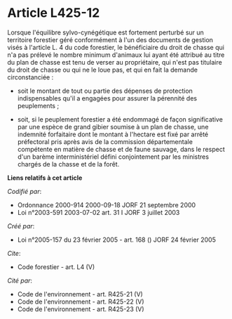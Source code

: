 # Article L425-12

Lorsque l'équilibre sylvo-cynégétique est fortement perturbé sur un territoire forestier géré conformément à l'un des
documents de gestion visés à l'article L. 4 du code forestier, le bénéficiaire du droit de chasse qui n'a pas prélevé le
nombre minimum d'animaux lui ayant été attribué au titre du plan de chasse est tenu de verser au propriétaire, qui n'est pas
titulaire du droit de chasse ou qui ne le loue pas, et qui en fait la demande circonstanciée :

- soit le montant de tout ou partie des dépenses de protection indispensables qu'il a engagées pour assurer la pérennité des
peuplements ;

- soit, si le peuplement forestier a été endommagé de façon significative par une espèce de grand gibier soumise à un plan de
chasse, une indemnité forfaitaire dont le montant à l'hectare est fixé par arrêté préfectoral pris après avis de la
commission départementale compétente en matière de chasse et de faune sauvage, dans le respect d'un barème interministériel
défini conjointement par les ministres chargés de la chasse et de la forêt.

**Liens relatifs à cet article**

_Codifié par_:

  - Ordonnance 2000-914 2000-09-18 JORF 21 septembre 2000
  - Loi n°2003-591 2003-07-02 art. 31 I JORF 3 juillet 2003

_Créé par_:

  - Loi n°2005-157 du 23 février 2005 - art. 168 () JORF 24 février 2005

_Cite_:

  - Code forestier - art. L4 (V)

_Cité par_:

  - Code de l'environnement - art. R425-21 (V)
  - Code de l'environnement - art. R425-22 (V)
  - Code de l'environnement - art. R425-23 (V)
